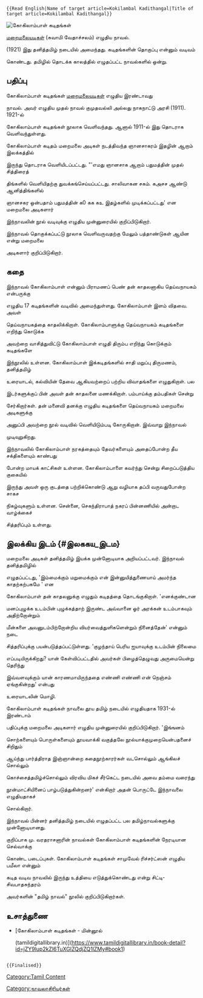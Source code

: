 ```{=mediawiki}
{{Read English|Name of target article=Kokilambal Kadithangal|Title of target article=Kokilambal Kadithangal}}
```
![கோகிலாம்பாள் கடிதங்கள்](Koki.png "கோகிலாம்பாள் கடிதங்கள்")
[மறைமலையடிகள்](மறைமலையடிகள் "wikilink") (சுவாமி வேதாச்சலம்) எழுதிய நாவல்.
(1921) இது தனித்தமிழ் நடையில் அமைந்தது. கடிதங்களின் தொகுப்பு என்னும் வடிவம்
கொண்டது. தமிழில் தொடக்க காலத்தில் எழுதப்பட்ட நாவல்களில் ஒன்று.

## பதிப்பு

கோகிலாம்பாள் கடிதங்கள் [மறைமலையடிகள்](மறைமலையடிகள் "wikilink") எழுதிய இரண்டாவது
நாவல். அவர் எழுதிய முதல் நாவல் குமுதவல்லி அல்லது நாகநாட்டு அரசி (1911). 1921-ல்
கோகிலாம்பாள் கடிதங்கள் நூலாக வெளிவந்தது. ஆனால் 1911-ல் இது தொடராக வெளிவந்துள்ளது.

கோகிலாம்பாள் கடிதம் மறைமலை அடிகள் நடத்திவந்த ஞானசாகரம் இதழின் ஆறாம் இலக்கத்தில்
இருந்து தொடராக வெளியிடப்பட்டது. \"'எமது ஞானசாக ஆறாம் பதுமத்தின் முதல் சித்திரைத்
திங்களில் வெளியிதற்கு துவக்கங்செய்யப்பட்டது. சாலிவாகன சகம். கஅசச ஆண்டு ஆனித்திங்களில்
ஞானசகர ஒன்பதாம் பதுமத்தின் க0 கக கஉ இதழ்களில் முடிக்கப்பட்டது' என மறைமலை அடிகளார்
இந்நாவலின் நூல் வடிவுக்கு எழுதிய முன்னுரையில் குறிப்பிடுகிறார்.

இந்நாவல் தொகுக்கப்பட்டு நூலாக வெளிவருவதற்கு மேலும் பத்தாண்டுகள் ஆயின என்று மறைமலை
அடிகளார் குறிப்பிடுகிறார்.

## கதை

இந்நாவல் கோகிலாம்பாள் என்னும் பிராமணப் பெண் தன் காதலனாகிய தெய்வநாயகம் என்பருக்கு
எழுதிய 17 கடிதங்களின் வடிவில் அமைந்துள்ளது. கோகிலாம்பாள் இளம் விதவை. அவள்
தெய்வநாயகத்தை காதலிக்கிறாள். கோகிலாம்பாளுக்கு தெய்வநாயகம் கடிதங்களை எறிந்து கொடுக்க
அவற்றை வாசித்துவிட்டு கோகிலாம்பாள் எழுதி திரும்ப எறிந்து கொடுக்கும் கடிதங்களே
இந்நூலில் உள்ளன. கோகிலாம்பாள் இக்கடிதங்களில் சாதி மறுப்பு திருமணம், தனித்தமிழ்
உரையாடல், கல்வியின் தேவை ஆகியவற்றைப் பற்றிய விவாதங்களை எழுதுகிறாள். பல
இடர்களுக்குப் பின் அவள் தன் காதலனை மணக்கிறாள். பம்பாய்க்கு தம்பதிகள் சென்று
சேர்கிறார்கள். தன் மனைவி தனக்கு எழுதிய கடிதங்களை தெய்வநாயகம் மறைமலை அடிகளுக்கு
அனுப்பி அவற்றை நூல் வடிவில் வெளியிடும்படி கோருகிறான். இவ்வாறு இந்நாவல்
முடிவுறுகிறது.

இந்நாவலில் கோகிலாம்பாள் நரகத்தையும் தேவர்களையும் அதைப்போன்ற தீய சக்திகளையும் காண்பது
போன்ற மாயக் காட்சிகள் உள்ளன. கோகிலாம்பாளை கவர்ந்து சென்று சிறைப்படுத்திய குகையில்
இருந்து அவள் ஒரு குடத்தை பற்றிக்கொண்டு ஆறு வழியாக தப்பி வருவதுபோன்ற சாகச
நிகழ்வுகளும் உள்ளன. சென்னை, செகந்திராபாத் நகரப் பின்னணியில் அன்றாட வாழ்க்கைச்
சித்தரிப்பும் உள்ளது.

## இலக்கிய இடம் {#இலககய_இடம}

மறைமலை அடிகள் தனித்தமிழ் இயக்க முன்னோடியாக அறியப்பட்டவர். இந்நாவல் தனித்தமிழில்
எழுதப்பட்டது, \'இம்மைக்கும் மறுமைக்கும் என் இன்னுயித்துணையாய் அமர்ந்த காதற்கற்பகமே ' என
கோகிலாம்பாள் தன் காதலனுக்கு எழுதும் கடிதத்தை தொடங்குகிறாள். \'எனக்குண்டான
மனப்புழுக்க உடம்பின் புழுக்கத்தாற் இருண்ட அவ்வானை ஓர் அரக்கன் உடம்பாகவும் அதிற்றோன்றும்
மீன்களை அவனுடம்பிற்றோன்றிய வியர்வைத்துளிகளென்றும் நினைத்தேன்' என்னும் நடை
சித்தரிப்புக்கு பயன்படுத்தப்பட்டுள்ளது. 'குழந்தாய் பெரிய ஐயாவுக்கு உடம்பின் நிலைமை
எப்படியிருக்கிறது? யான் கேள்விப்பட்டதில் அவர்கள் பிழைத்தெழுவது அருமையென்று தெரிந்து
இவ்வளவுக்கும் யான் காரணமாயிருந்ததை எண்ணி எண்ணி என் நெஞ்சம் ஏங்குகின்றது' என்பது
உரையாடலின் மொழி.

கோகிலாம்பாள் கடிதங்கள் நாவலை தூய தமிழ் நடையில் எழுதியதாக 1931-ல் இரண்டாம்
பதிப்புக்கு மறைமலை அடிகளார் எழுதிய முன்னுரையில் குறிப்பிடுகிறார். \'இங்ஙனம்
சொற்களையும் பொருள்களையும் தூயவாக்கி வகுத்தலே நூல்யாக்குமுறையென்பதனைச் சிறிதும்
ஆய்ந்து பார்த்திராத இஞ்ஞான்றை கதைநூற்காரர்கள் வடசொல்லும் ஆங்கிலச் சொல்லும்
கொச்சைத்தமிழ்ச்சொல்லும் விரவிய மிகச் சீர்கெட்ட நடையில் அவை தம்மை வரைந்து
நூன்மாட்சியினைப் பாழ்படுத்துகின்றனர்' என்கிறார் அதன் பொருட்டே இந்நாவலை எழுதியதாகச்
சொல்கிறார்.

இந்நாவல் பின்னர் தனித்தமிழ் நடையில் எழுதப்பட்ட பல தமிழ்நாவல்களுக்கு முன்னோடியானது.
குறிப்பாக மு. வரதராசனாரின் நாவல்கள் கோகிலாம்பாள் கடிதங்களின் நேரடியான செல்வாக்கு
கொண்ட படைப்புகள். கோகிலாம்பாள் கடிதங்கள் சாமுவேல் ரிச்சர்ட்ஸன் எழுதிய பமீலா என்னும்
கடித வடிவ நாவலில் இருந்து உத்தியை எடுத்துக்கொண்டது என்று சிட்டி-சிவபாதசுந்தரம்
அவர்களின் \"தமிழ் நாவல்\" நூலில் குறிப்பிடுகிறார்கள்.

## உசாத்துணை

-   [கோகிலாம்பாள் கடிதங்கள் - மின்னூல்
    (tamildigitallibrary.in)](https://www.tamildigitallibrary.in/book-detail?id=jZY9lup2kZl6TuXGlZQdjZQ1lZMy#book1)

```{=mediawiki}
{{Finalised}}
```
[Category:Tamil Content](Category:Tamil_Content "wikilink")
[Category:நாவலாசிரியர்கள்](Category:நாவலாசிரியர்கள் "wikilink")
